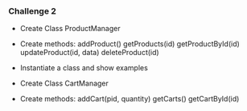 ### Challenge 2

- Create Class ProductManager

- Create methods:
addProduct()
getProducts(id)
getProductById(id)
updateProduct(id, data)
deleteProduct(id)

- Instantiate a class and show examples

- Create Class CartManager

- Create methods:
addCart(pid, quantity)
getCarts()
getCartById(id)